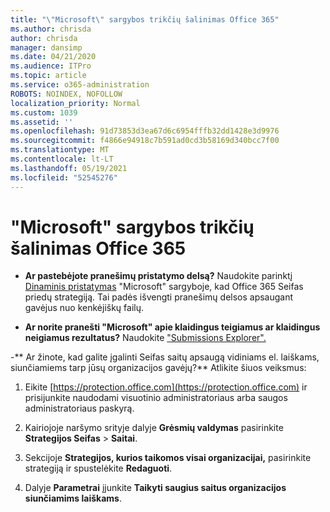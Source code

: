 ```yaml
---
title: "\"Microsoft\" sargybos trikčių šalinimas Office 365"
ms.author: chrisda
author: chrisda
manager: dansimp
ms.date: 04/21/2020
ms.audience: ITPro
ms.topic: article
ms.service: o365-administration
ROBOTS: NOINDEX, NOFOLLOW
localization_priority: Normal
ms.custom: 1039
ms.assetid: ''
ms.openlocfilehash: 91d73853d3ea67d6c6954fffb32dd1428e3d9976
ms.sourcegitcommit: f4866e94918c7b591ad0cd3b58169d340bcc7f00
ms.translationtype: MT
ms.contentlocale: lt-LT
ms.lasthandoff: 05/19/2021
ms.locfileid: "52545276"
---
```

# <a name="troubleshooting-microsoft-defender-for-office-365"></a>"Microsoft" sargybos trikčių šalinimas Office 365

- **Ar pastebėjote pranešimų pristatymo delsą?** Naudokite parinktį [Dinaminis pristatymas](/microsoft-365/security/office-365-security/dynamic-delivery-and-previewing) "Microsoft" sargyboje, kad Office 365 Seifas priedų strategiją. Tai padės išvengti pranešimų delsos apsaugant gavėjus nuo kenkėjiškų failų.

- **Ar norite pranešti "Microsoft" apie klaidingus teigiamus ar klaidingus neigiamus rezultatus?** Naudokite ["Submissions Explorer".](https://protection.office.com/reportsubmission)

-** Ar žinote, kad galite įgalinti Seifas saitų apsaugą vidiniams el. laiškams, siunčiamiems tarp jūsų organizacijos gavėjų?** Atlikite šiuos veiksmus:

  1. Eikite [https://protection.office.com](https://protection.office.com) ir prisijunkite naudodami visuotinio administratoriaus arba saugos administratoriaus paskyrą.

  2. Kairiojoje naršymo srityje dalyje **Grėsmių valdymas** pasirinkite **Strategijos Seifas** \> **Saitai**.

  3. Sekcijoje **Strategijos, kurios taikomos visai organizacijai,** pasirinkite strategiją ir spustelėkite **Redaguoti**.

  4. Dalyje **Parametrai** įjunkite **Taikyti saugius saitus organizacijos siunčiamims laiškams**.
